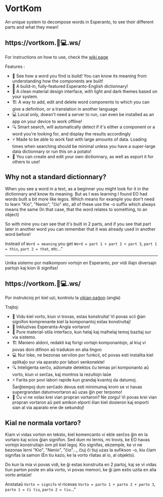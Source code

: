# VortKom

An unique system to decompose words in Esperanto, to see their different parts and what they mean!

## https://vortkom.🦊💻.ws/

For instructions on how to use, check the [wiki page](https://github.com/helloyanis/Esperanto-Vortkomponantoj/wiki)

Features :

- 👀 See how a word you find is build! You can know its meaning from understanding how the components are built!
- 📖 A build-in, fully-featured Esperanto-English dictionnary!
- 🎨 A clean material design interface, with light and dark themes based on your system.
- 🏗️ A way to add, edit and delete word components to which you can give a definition, or a translation in another language
- 💻 Local only, doesn't need a server to run, can even be installed as an app on your device to work offline!
- 🔍 Smart search, will automatically detect if it's either a component or a word you're looking for, and display the results accordingly
- ⚡ Made to be able to work fast with large amounts of data. Loading times when searching should be minimal unless you have a super-large data dictionnary or run this on a potato!
- 📲 You can create and edit your own dictionnary, as well as export it for others to use!

## Why not a standard dictionnary?
When you see a word in a text, as a beginner you might look for it in the dictionnary and know its meaning. But as I was learning I found EO had words built a bit more like legos.
Which means for example you don't need to learn "Kio", "Nenio", "ĉio" etc, all of these use the -o suffix which always means the same (In that case, that the word relates to something, to an object)

So with mine you can see that it's built in 2 parts, and if you see that part later in another word you can remember that it was already used in another word before!

Instead of `Word = meaning` you get `Word = part 1 + part 2 + part 3`, `part 1 = this`, `part 2 = that`, etc..."

---

Unika sistemo por malkomponi vortojn en Esperanto, por vidi iliajn diversajn partojn kaj kion ili signifas!

## https://vortkom.🦊💻.ws/

Por instrukcioj pri kiel uzi, kontrolu la [vikian paĝon](https://github.com/helloyanis/Esperanto-Vortkomponantoj/wiki) (angla)

Trajtoj:

- 👀 Vidu kiel vorto, kiun vi trovas, estas konstruita! Vi povas scii ĝian signifon komprenante kiel la komponantoj estas konstruitaj!
- 📖 Inkluzivas Esperanta-Angla vortaron!
- 🎨 Pure material-stila interfaco, kun helaj kaj malhelaj temoj bazitaj sur via sistemo.
- 🏗️ Maniero aldoni, redakti kaj forigi vortajn komponantojn, al kiuj vi povas doni difinon aŭ tradukon en alia lingvo
- 💻 Nur loke, ne bezonas servilon por funkcii, eĉ povas esti instalita kiel aplikaĵo sur via aparato por labori senkonekte!
- 🔍 Inteligenta serĉo, aŭtomate detektos ĉu temas pri komponanto aŭ vorto, kiun vi serĉas, kaj montros la rezultojn laŭe
- ⚡ Farita por povi labori rapide kun grandaj kvantoj da datumoj. Ŝarĝtempoj dum serĉado devus esti minimumaj krom se vi havas supergrandan datumvortaron aŭ uzas ĝin per terpomo!
- 📲 Ĉu vi ne volas krei vian propran vortaron? Ne zorgu! Vi povas krei vian propran vortaron aŭ peti amikon elporti ilian kiel dosieron kaj enporti sian al via aparato ene de sekundoj!

## Kial ne normala vortaro?
Kiam vi vidas vorton en teksto, kiel komencanto vi eble serĉos ĝin en la vortaro kaj scios ĝian signifon. Sed dum mi lernis, mi trovis, ke EO havas vortojn konstruitajn iom pli kiel legoj.
Kio ​​signifas, ekzemple, ke vi ne bezonas lerni "Kio", "Nenio", "ĉio"..., ĉiuj ĉi tiuj uzas la sufikson -o, kiu ĉiam signifas la samon (En tiu kazo, ke la vorto rilatas al io, al objekto).

Do kun la mia vi povas vidi, ke ĝi estas konstruita en 2 partoj, kaj se vi vidas tiun parton poste en alia vorto, vi povas memori, ke ĝi jam estis uzita en alia vorto antaŭe!

Anstataŭ `Vorto = signifo` vi ricevas `Vorto = parto 1 + parto 2 + parto 3`, `parto 1 = ĉi tiu`, `parto 2 = tiu`..."